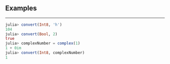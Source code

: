 ## Examples
---
```julia
julia> convert(Int8, 'h')
104
julia> convert(Bool, 2)
true
julia> complexNumber = complex(1)
1 + 0im
julia> convert(Int8, complexNumber)
1
```